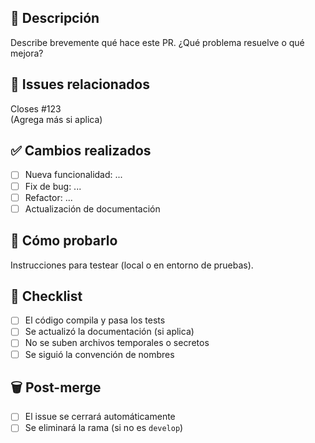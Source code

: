 ## 📌 Descripción

Describe brevemente qué hace este PR. ¿Qué problema resuelve o qué mejora?

## 🔗 Issues relacionados

Closes #123  
(Agrega más si aplica)

## ✅ Cambios realizados

- [ ] Nueva funcionalidad: ...
- [ ] Fix de bug: ...
- [ ] Refactor: ...
- [ ] Actualización de documentación

## 🧪 Cómo probarlo

Instrucciones para testear (local o en entorno de pruebas).

## 🚦 Checklist

- [ ] El código compila y pasa los tests
- [ ] Se actualizó la documentación (si aplica)
- [ ] No se suben archivos temporales o secretos
- [ ] Se siguió la convención de nombres

## 🗑️ Post-merge

- [ ] El issue se cerrará automáticamente
- [ ] Se eliminará la rama (si no es `develop`)

